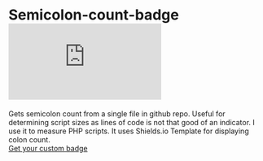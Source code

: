 # Semicolon-count-badge ![LibSemicolonCount](http://gogorikidze.com/semicolon/badge.php?user=gogorikidze&repo=three.php&branch=master&path=three.php)
Gets semicolon count from a single file in github repo. Useful for determining script sizes as lines of code is not that good of an indicator. I use it to measure PHP scripts. It uses Shields.io Template for displaying colon count.\
[Get your custom badge](http://gogorikidze.com/semicolon)
